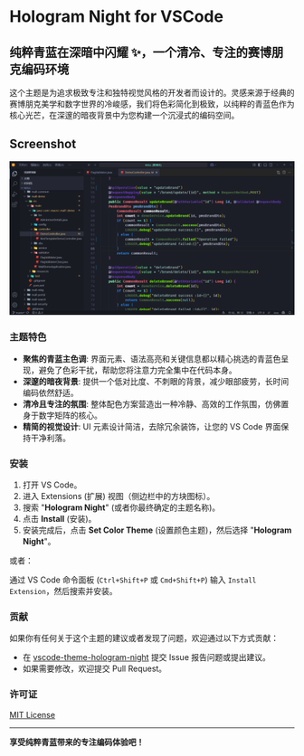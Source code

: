# Hologram Night for VSCode

## 纯粹青蓝在深暗中闪耀 ✨，一个清冷、专注的赛博朋克编码环境

这个主题是为追求极致专注和独特视觉风格的开发者而设计的。灵感来源于经典的赛博朋克美学和数字世界的冷峻感，我们将色彩简化到极致，以纯粹的青蓝色作为核心光芒，在深邃的暗夜背景中为您构建一个沉浸式的编码空间。

## Screenshot

![screenshot](./screenshot.png)

### 主题特色

- **聚焦的青蓝主色调**: 界面元素、语法高亮和关键信息都以精心挑选的青蓝色呈现，避免了色彩干扰，帮助您将注意力完全集中在代码本身。
- **深邃的暗夜背景**: 提供一个低对比度、不刺眼的背景，减少眼部疲劳，长时间编码依然舒适。
- **清冷且专注的氛围**: 整体配色方案营造出一种冷静、高效的工作氛围，仿佛置身于数字矩阵的核心。
- **精简的视觉设计**: UI 元素设计简洁，去除冗余装饰，让您的 VS Code 界面保持干净利落。

### 安装

1. 打开 VS Code。
2. 进入 Extensions (扩展) 视图（侧边栏中的方块图标）。
3. 搜索 "**Hologram Night**" (或者你最终确定的主题名称)。
4. 点击 **Install** (安装)。
5. 安装完成后，点击 **Set Color Theme** (设置颜色主题)，然后选择 "**Hologram Night**"。

或者：

通过 VS Code 命令面板 (`Ctrl+Shift+P` 或 `Cmd+Shift+P`) 输入 `Install Extension`，然后搜索并安装。

### 贡献

如果你有任何关于这个主题的建议或者发现了问题，欢迎通过以下方式贡献：

- 在 [vscode-theme-hologram-night](https://github.com/OrcheInk/vscode-theme-hologram-night) 提交 Issue 报告问题或提出建议。
- 如果需要修改，欢迎提交 Pull Request。

### 许可证

[MIT License](https://github.com/OrcheInk/vscode-theme-hologram-night/blob/main/LICENSE)

---

**享受纯粹青蓝带来的专注编码体验吧！**
